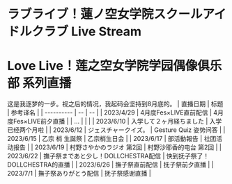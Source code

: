 # ラブライブ！蓮ノ空女学院スクールアイドルクラブ Live Stream
# Love Live！莲之空女学院学园偶像俱乐部 系列直播
这是我逐梦的一步。视之后的情况，我起码会坚持到8月底的。
| 直播日期 | 标题 | 参考译名 |
| ---------- | -- | -- |
| 2023/4/29 | 4月度Fes×LIVE直前配信 | 4月度Fes×LIVE前夕直播 |
| … | | |
| 2023/6/10 | 入学して２ヶ月経ちました | 入学已经两个月啦 |
| 2023/6/12 | ジェスチャークイズ。 | Gesture Quiz 姿势问答 |
| 2023/6/15 | 乙宗 梢 生誕祭 | 乙宗梢生日会 |
| 2023/6/17 | 部活動報告 | 社团活动报告 |
| 2023/6/19 | 村野さやかのラジオ 第2回 | 村野沙耶香的电台 第2回 |
| 2023/6/22 | 撫子祭まであと少し！DOLLCHESTRA配信 | 快到抚子祭了！DOLLCHESTRA的直播 |
| 2023/6/26 | 撫子祭直前配信 | 抚子祭前夕直播 |
| 2023/7/1 | 撫子祭ありがとう配信 | 抚子祭感谢直播 |
